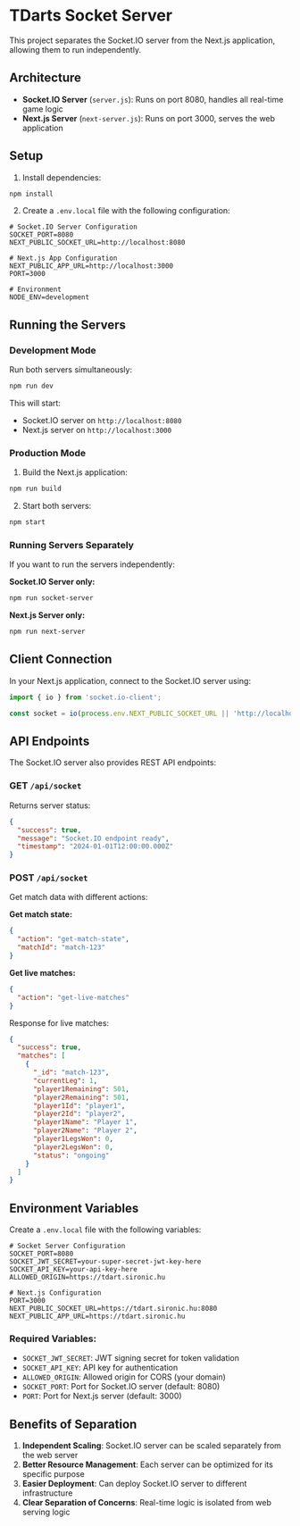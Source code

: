 # TDarts Socket Server

This project separates the Socket.IO server from the Next.js application, allowing them to run independently.

## Architecture

- **Socket.IO Server** (`server.js`): Runs on port 8080, handles all real-time game logic
- **Next.js Server** (`next-server.js`): Runs on port 3000, serves the web application

## Setup

1. Install dependencies:
```bash
npm install
```

2. Create a `.env.local` file with the following configuration:
```env
# Socket.IO Server Configuration
SOCKET_PORT=8080
NEXT_PUBLIC_SOCKET_URL=http://localhost:8080

# Next.js App Configuration
NEXT_PUBLIC_APP_URL=http://localhost:3000
PORT=3000

# Environment
NODE_ENV=development
```

## Running the Servers

### Development Mode
Run both servers simultaneously:
```bash
npm run dev
```

This will start:
- Socket.IO server on `http://localhost:8080`
- Next.js server on `http://localhost:3000`

### Production Mode
1. Build the Next.js application:
```bash
npm run build
```

2. Start both servers:
```bash
npm start
```

### Running Servers Separately

If you want to run the servers independently:

**Socket.IO Server only:**
```bash
npm run socket-server
```

**Next.js Server only:**
```bash
npm run next-server
```

## Client Connection

In your Next.js application, connect to the Socket.IO server using:

```javascript
import { io } from 'socket.io-client';

const socket = io(process.env.NEXT_PUBLIC_SOCKET_URL || 'http://localhost:8080');
```

## API Endpoints

The Socket.IO server also provides REST API endpoints:

### GET `/api/socket`
Returns server status:
```json
{
  "success": true,
  "message": "Socket.IO endpoint ready",
  "timestamp": "2024-01-01T12:00:00.000Z"
}
```

### POST `/api/socket`
Get match data with different actions:

**Get match state:**
```json
{
  "action": "get-match-state",
  "matchId": "match-123"
}
```

**Get live matches:**
```json
{
  "action": "get-live-matches"
}
```

Response for live matches:
```json
{
  "success": true,
  "matches": [
    {
      "_id": "match-123",
      "currentLeg": 1,
      "player1Remaining": 501,
      "player2Remaining": 501,
      "player1Id": "player1",
      "player2Id": "player2",
      "player1Name": "Player 1",
      "player2Name": "Player 2",
      "player1LegsWon": 0,
      "player2LegsWon": 0,
      "status": "ongoing"
    }
  ]
}
```

## Environment Variables

Create a `.env.local` file with the following variables:

```env
# Socket Server Configuration
SOCKET_PORT=8080
SOCKET_JWT_SECRET=your-super-secret-jwt-key-here
SOCKET_API_KEY=your-api-key-here
ALLOWED_ORIGIN=https://tdart.sironic.hu

# Next.js Configuration
PORT=3000
NEXT_PUBLIC_SOCKET_URL=https://tdart.sironic.hu:8080
NEXT_PUBLIC_APP_URL=https://tdart.sironic.hu
```

### Required Variables:
- `SOCKET_JWT_SECRET`: JWT signing secret for token validation
- `SOCKET_API_KEY`: API key for authentication
- `ALLOWED_ORIGIN`: Allowed origin for CORS (your domain)
- `SOCKET_PORT`: Port for Socket.IO server (default: 8080)
- `PORT`: Port for Next.js server (default: 3000)

## Benefits of Separation

1. **Independent Scaling**: Socket.IO server can be scaled separately from the web server
2. **Better Resource Management**: Each server can be optimized for its specific purpose
3. **Easier Deployment**: Can deploy Socket.IO server to different infrastructure
4. **Clear Separation of Concerns**: Real-time logic is isolated from web serving logic
